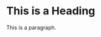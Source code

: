 <!DOCTYPE html>
<html>
<head>
</head>
<body>
  <h1>This is a Heading</h1>
  <p>This is a paragraph.</p>

</body>
</html>
